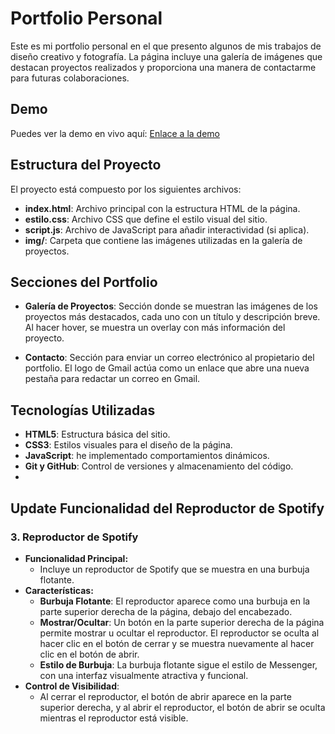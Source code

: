 # Portfolio Personal

Este es mi portfolio personal en el que presento algunos de mis trabajos de diseño creativo y fotografía. La página incluye una galería de imágenes que destacan proyectos realizados y proporciona una manera de contactarme para futuras colaboraciones.

## Demo

Puedes ver la demo en vivo aquí: [Enlace a la demo](https://hafubooyt.github.io/Portfolio_Ruben_Hernandez/)

## Estructura del Proyecto

El proyecto está compuesto por los siguientes archivos:

- **index.html**: Archivo principal con la estructura HTML de la página.
- **estilo.css**: Archivo CSS que define el estilo visual del sitio.
- **script.js**: Archivo de JavaScript para añadir interactividad (si aplica).
- **img/**: Carpeta que contiene las imágenes utilizadas en la galería de proyectos.

## Secciones del Portfolio

- **Galería de Proyectos**: Sección donde se muestran las imágenes de los proyectos más destacados, cada uno con un título y descripción breve. Al hacer hover, se muestra un overlay con más información del proyecto.
  
- **Contacto**: Sección para enviar un correo electrónico al propietario del portfolio. El logo de Gmail actúa como un enlace que abre una nueva pestaña para redactar un correo en Gmail.

## Tecnologías Utilizadas

- **HTML5**: Estructura básica del sitio.
- **CSS3**: Estilos visuales para el diseño de la página.
- **JavaScript**: he implementado comportamientos dinámicos.
- **Git y GitHub**: Control de versiones y almacenamiento del código.
- 
## Update Funcionalidad del Reproductor de Spotify

### 3. **Reproductor de Spotify**
   - **Funcionalidad Principal:**
     - Incluye un reproductor de Spotify que se muestra en una burbuja flotante.
   - **Características:**
     - **Burbuja Flotante**: El reproductor aparece como una burbuja en la parte superior derecha de la página, debajo del encabezado.
     - **Mostrar/Ocultar**: Un botón en la parte superior derecha de la página permite mostrar u ocultar el reproductor. El reproductor se oculta al hacer clic en el botón de cerrar y se muestra nuevamente al hacer clic en el botón de abrir.
     - **Estilo de Burbuja**: La burbuja flotante sigue el estilo de Messenger, con una interfaz visualmente atractiva y funcional.
   - **Control de Visibilidad**: 
     - Al cerrar el reproductor, el botón de abrir aparece en la parte superior derecha, y al abrir el reproductor, el botón de abrir se oculta mientras el reproductor está visible.
